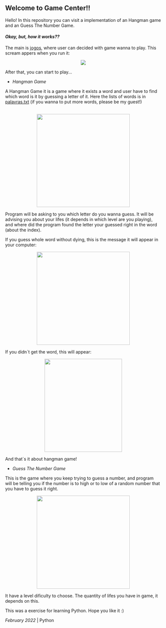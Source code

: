 ## Welcome to Game Center!! 

Hello! In this repository you can visit a implementation of an Hangman game and an 
Guess The Number Game.

#### _Okay, but, how it works??_

The main is [jogos](jogos.py), where user can decided with game wanna to play.
This scream appers when you run it:

<div align="center" height=100 width=250>
    <image src="./images/choose_your_game.png"></image>
</div>

After that, you can start to play...


- *Hangman Game*

A Hangman Game it is a game where it exists a word and user have to find which word is it by guessing a letter of it.
Here the lists of words is in [palavras.txt](palavras.txt) (if you wanna to put more words, please be my guest!)
<br>
<br>
<div align="center" height=100 width=250>
    <image src="./images/hangman_game.png" height=300 width=300></image>
</div>

Program will be asking to you which letter do you wanna guess. It will be advising you about your lifes (it depends in which level
are you playing), and where did the program found the letter your guessed right in the word (about the index). 

If you guess whole word without dying, this is the message it will appear in your computer:

<div align="center" height=100 width=250>
    <image src="./images/winner_hangman_game.png" height=300 width=300></image>
</div>

If you didn´t get the word, this will appear:
<div align="center" height=100 width=250>
    <image src="./images/you_lose_it.png" height=300 width=250></image>
</div>

And that´s it about hangman game!

- *Guess The Number Game*

This is the game where you keep trying to guess a number, and program will be
telling you if the number is to high or to low of a random number that you have to guess it right.

<div align="center" height=100 width=250>
    <image src="./images/guess_the_number.png" height=300 width=300></image>
</div>

It have a level dificulty to choose. The quantity of lifes you have in game, it depends on this.

This was a exercise for learning Python. Hope you like it :)

_February 2022_ | Python